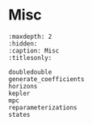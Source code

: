 # Misc

```{toctree}
:maxdepth: 2
:hidden:
:caption: Misc
:titlesonly:

doubledouble
generate_coefficients
horizons
kepler
mpc
reparameterizations
states
```